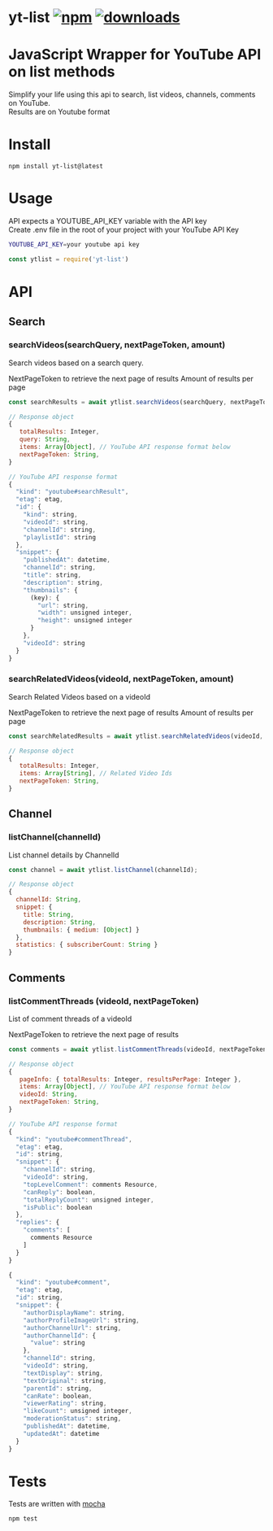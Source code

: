 # yt-list [![npm][npm-image]][npm-url] [![downloads][downloads-image]][downloads-url]

[npm-image]: https://img.shields.io/npm/v/yt-list.svg
[npm-url]: https://npmjs.org/package/yt-list
[downloads-image]: https://img.shields.io/npm/dm/yt-list.svg
[downloads-url]: https://npmjs.org/package/yt-list

# JavaScript Wrapper for YouTube API on list methods

Simplify your life using this api to search, list videos, channels, comments on YouTube.<br/>
Results are on Youtube format 

# Install

```
npm install yt-list@latest
```

# Usage
API expects a YOUTUBE_API_KEY variable with the API key<br/>
Create .env file in the root of your project with your YouTube API Key 

```bash
YOUTUBE_API_KEY=your youtube api key
```

```js
const ytlist = require('yt-list')

```

# API
## Search
### searchVideos(searchQuery, nextPageToken, amount)

Search videos based on a search query. 

NextPageToken to retrieve the next page of results
Amount of results per page

```javascript
const searchResults = await ytlist.searchVideos(searchQuery, nextPageToken, amount);

// Response object
{
   totalResults: Integer,
   query: String,
   items: Array[Object], // YouTube API response format below
   nextPageToken: String,
}

// YouTube API response format
{
  "kind": "youtube#searchResult",
  "etag": etag,
  "id": {
    "kind": string,
    "videoId": string,
    "channelId": string,
    "playlistId": string
  },
  "snippet": {
    "publishedAt": datetime,
    "channelId": string,
    "title": string,
    "description": string,
    "thumbnails": {
      (key): {
        "url": string,
        "width": unsigned integer,
        "height": unsigned integer
      }
    },
    "videoId": string
  }
}
```

### searchRelatedVideos(videoId, nextPageToken, amount)

Search Related Videos based on a videoId

NextPageToken to retrieve the next page of results
Amount of results per page

```javascript
const searchRelatedResults = await ytlist.searchRelatedVideos(videoId, nextPageToken, amount);

// Response object
{
   totalResults: Integer,
   items: Array[String], // Related Video Ids
   nextPageToken: String,
}
```

## Channel
### listChannel(channelId)

List channel details by ChannelId

```javascript
const channel = await ytlist.listChannel(channelId);

// Response object
{
  channelId: String,
  snippet: {
    title: String,
    description: String,
    thumbnails: { medium: [Object] }
  },
  statistics: { subscriberCount: String }
}
```

## Comments
### listCommentThreads (videoId, nextPageToken)

List of comment threads of a videoId

NextPageToken to retrieve the next page of results

```javascript
const comments = await ytlist.listCommentThreads(videoId, nextPageToken);

// Response object
{
   pageInfo: { totalResults: Integer, resultsPerPage: Integer },
   items: Array[Object], // YouTube API response format below
   videoId: String,
   nextPageToken: String,
}

// YouTube API response format
{
  "kind": "youtube#commentThread",
  "etag": etag,
  "id": string,
  "snippet": {
    "channelId": string,
    "videoId": string,
    "topLevelComment": comments Resource,
    "canReply": boolean,
    "totalReplyCount": unsigned integer,
    "isPublic": boolean
  },
  "replies": {
    "comments": [
      comments Resource
    ]
  }
}

{
  "kind": "youtube#comment",
  "etag": etag,
  "id": string,
  "snippet": {
    "authorDisplayName": string,
    "authorProfileImageUrl": string,
    "authorChannelUrl": string,
    "authorChannelId": {
      "value": string
    },
    "channelId": string,
    "videoId": string,
    "textDisplay": string,
    "textOriginal": string,
    "parentId": string,
    "canRate": boolean,
    "viewerRating": string,
    "likeCount": unsigned integer,
    "moderationStatus": string,
    "publishedAt": datetime,
    "updatedAt": datetime
  }
}
```

# Tests
Tests are written with [mocha](https://mochajs.org)

```bash
npm test
```
